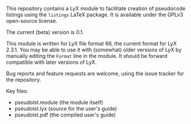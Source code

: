 This repository contains a LyX module to facilitate creation of pseudocode listings using the `listings` LaTeX package. It is available under the GPLv3 open-source license.

The current (beta) version is 0.1.

This module is written for LyX file format 66, the current format for LyX 2.3.1. You may be able to use it with (somewhat) older versions of LyX by manually editing the `Format` line in the module. It should be forward compatible with later versions of LyX.

Bug reports and feature requests are welcome, using the issue tracker for the repository.

Key files:
* pseudolst.module (the module itself)
* pseudolst.lyx (source for the user's guide)
* pseudolst.pdf (the compiled user's guide)
